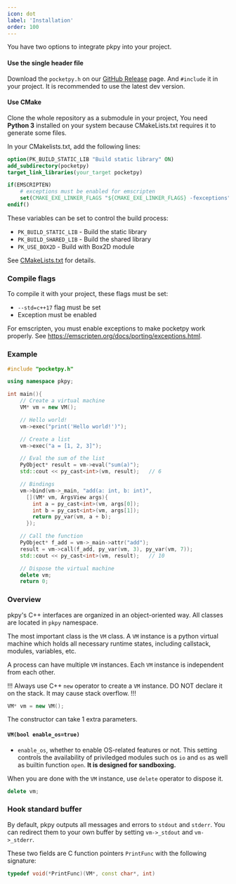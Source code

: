 ```yaml
---
icon: dot
label: 'Installation'
order: 100
---
```


You have two options to integrate pkpy into your project.

#### Use the single header file

Download the `pocketpy.h` on our [GitHub Release](https://github.com/blueloveTH/pocketpy/releases) page.
And `#include` it in your project. It is recommended to use the latest dev version.

#### Use CMake

Clone the whole repository as a submodule in your project,
You need **Python 3** installed on your system because CMakeLists.txt
requires it to generate some files.

In your CMakelists.txt, add the following lines:

```cmake
option(PK_BUILD_STATIC_LIB "Build static library" ON)
add_subdirectory(pocketpy)
target_link_libraries(your_target pocketpy)

if(EMSCRIPTEN)
    # exceptions must be enabled for emscripten
    set(CMAKE_EXE_LINKER_FLAGS "${CMAKE_EXE_LINKER_FLAGS} -fexceptions")
endif()
```

These variables can be set to control the build process:
+ `PK_BUILD_STATIC_LIB` - Build the static library
+ `PK_BUILD_SHARED_LIB` - Build the shared library
+ `PK_USE_BOX2D` - Build with Box2D module

See [CMakeLists.txt](https://github.com/blueloveTH/pocketpy/blob/main/CMakeLists.txt) for details.

### Compile flags

To compile it with your project, these flags must be set:

+ `--std=c++17` flag must be set
+ Exception must be enabled

For emscripten, you must enable exceptions to make pocketpy work properly.
See https://emscripten.org/docs/porting/exceptions.html.

### Example

```cpp
#include "pocketpy.h"

using namespace pkpy;

int main(){
    // Create a virtual machine
    VM* vm = new VM();

    // Hello world!
    vm->exec("print('Hello world!')");

    // Create a list
    vm->exec("a = [1, 2, 3]");

    // Eval the sum of the list
    PyObject* result = vm->eval("sum(a)");
    std::cout << py_cast<int>(vm, result);   // 6

    // Bindings
    vm->bind(vm->_main, "add(a: int, b: int)",
      [](VM* vm, ArgsView args){
        int a = py_cast<int>(vm, args[0]);
        int b = py_cast<int>(vm, args[1]);
        return py_var(vm, a + b);
      });

    // Call the function
    PyObject* f_add = vm->_main->attr("add");
    result = vm->call(f_add, py_var(vm, 3), py_var(vm, 7));
    std::cout << py_cast<int>(vm, result);   // 10

    // Dispose the virtual machine
    delete vm;
    return 0;
```

### Overview

pkpy's C++ interfaces are organized in an object-oriented way.
All classes are located in `pkpy` namespace.

The most important class is the `VM` class. A `VM` instance is a python virtual machine which holds all necessary runtime states, including callstack, modules, variables, etc.

A process can have multiple `VM` instances. Each `VM` instance is independent from each other.

!!!
Always use C++ `new` operator to create a `VM` instance.
DO NOT declare it on the stack. It may cause stack overflow.
!!!

```cpp
VM* vm = new VM();
```

The constructor can take 1 extra parameters.

#### `VM(bool enable_os=true)`

+ `enable_os`, whether to enable OS-related features or not. This setting controls the availability of priviledged modules such os `io` and `os` as well as builtin function `open`. **It is designed for sandboxing.**

When you are done with the `VM` instance, use `delete` operator to dispose it.

```cpp
delete vm;
```

### Hook standard buffer

By default, pkpy outputs all messages and errors to `stdout` and `stderr`.
You can redirect them to your own buffer by setting `vm->_stdout` and `vm->_stderr`.

These two fields are C function pointers `PrintFunc` with the following signature:

```cpp
typedef void(*PrintFunc)(VM*, const char*, int)
```